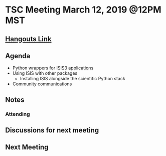 # TSC Meeting March 12, 2019 @12PM MST

## [Hangouts Link](https://hangouts.google.com/hangouts/_/doi.gov/jlaura)

## Agenda
- Python wrappers for ISIS3 applications
- Using ISIS with other packages
  - Installing ISIS alongside the scientific Python stack
- Community communications

## Notes

### Attending

## Discussions for next meeting

## Next Meeting
